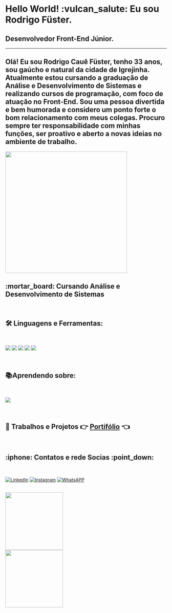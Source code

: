 
  <h1>Hello World! :vulcan_salute: Eu sou Rodrigo Füster.</h1>
  <h2>Desenvolvedor Front-End Júnior. </h2>
  <hr>
  
  <h2>Olá! Eu sou Rodrigo Cauê Füster, tenho 33 anos, sou gaúcho e natural da cidade de Igrejinha. Atualmente estou cursando a graduação de Análise e Desenvolvimento de Sistemas e realizando cursos de programação, com foco de atuação no Front-End.
Sou uma pessoa divertida e bem humorada e considero um ponto forte o bom relacionamento com meus colegas. Procuro sempre ter responsabilidade com minhas funções, ser proativo e aberto a novas ideias no ambiente de trabalho.</h2>
 
  <img  height="380em" src="https://user-images.githubusercontent.com/87047818/176969749-62b2e646-608c-44c8-aaf8-d3be818e3bed.gif"/>
  <h2>  :mortar_board: Cursando Análise e Desenvolvimento de Sistemas </h2>
  <br>
  
  ## :hammer_and_wrench: Linguagens e Ferramentas:
  
 
  
  <br>
  
  <div>
  
  ![](https://img.shields.io/badge/HTML-239120?style=for-the-badge&logo=html5&logoColor=white)
  ![](https://img.shields.io/badge/CSS-239120?&style=for-the-badge&logo=css3&logoColor=white)
  ![](https://img.shields.io/badge/Bootstrap-563D7C?style=for-the-badge&logo=bootstrap&logoColor=white)
  ![](https://img.shields.io/badge/Sass-CC6699?style=for-the-badge&logo=sass&logoColor=white)
  ![](https://img.shields.io/badge/JavaScript-323330?style=for-the-badge&logo=javascript&logoColor=F7DF1E)
  
   </div>
   
   <br>
   
   ## :books:Aprendendo sobre:
   
   <br>
   
   ![](https://img.shields.io/badge/React-20232A?style=for-the-badge&logo=react&logoColor=61DAFB)
   
   <br>
   
   ##  :briefcase: Trabalhos e Projetos :point_right: [**Portifólio**](https://rodrigofuster.github.io/portfolio/) :point_left:
   
   <br>
   <div>
   <h2> :iphone: Contatos e rede Socias :point_down:</h2>
   
   <br>
   
[![LinkedIn](https://img.shields.io/badge/LinkedIn-0077B5?style=for-the-badge&logo=linkedin&logoColor=white)](https://www.linkedin.com/in/rodrigo-f%C3%BCster-724898216/)
[![Instagram](https://img.shields.io/badge/Instagram-E4405F?style=for-the-badge&logo=instagram&logoColor=white)](https://www.instagram.com/rodrigofuster/)
[![WhatsAPP](https://img.shields.io/badge/WhatsApp-25D366?style=for-the-badge&logo=whatsapp&logoColor=white)]( https://whatsa.me/5551996062654/?t=Ol%C3%A1,%20tudo%20bem?%20%20Assim%20que%20poss%C3%ADvel%20eu%20retorno%20a%20sua%20mensagem!)
   </div>
   
   <br> 
   
  
  <img height="180em" src="https://github-readme-stats.vercel.app/api?username=rodrigofuster&show_icon=true&theme=tokyonight"/>
  
  <br>
  
  <img height="180em" src="https://github-readme-stats.vercel.app/api/top-langs/?username=rodrigofuster&layout=compact&theme=tokyonight"/>
  

